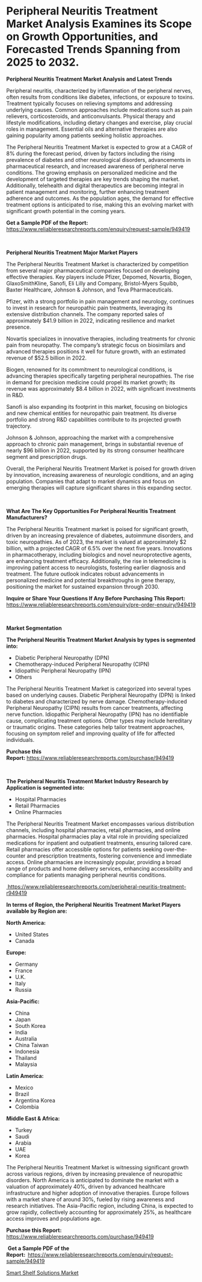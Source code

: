 <p><h1>Peripheral Neuritis Treatment Market Analysis Examines its Scope on Growth Opportunities, and Forecasted Trends Spanning from 2025 to 2032.</h1></p><p><strong>Peripheral Neuritis Treatment Market Analysis and Latest Trends</strong></p>
<p><p>Peripheral neuritis, characterized by inflammation of the peripheral nerves, often results from conditions like diabetes, infections, or exposure to toxins. Treatment typically focuses on relieving symptoms and addressing underlying causes. Common approaches include medications such as pain relievers, corticosteroids, and anticonvulsants. Physical therapy and lifestyle modifications, including dietary changes and exercise, play crucial roles in management. Essential oils and alternative therapies are also gaining popularity among patients seeking holistic approaches.</p><p>The Peripheral Neuritis Treatment Market is expected to grow at a CAGR of 8% during the forecast period, driven by factors including the rising prevalence of diabetes and other neurological disorders, advancements in pharmaceutical research, and increased awareness of peripheral nerve conditions. The growing emphasis on personalized medicine and the development of targeted therapies are key trends shaping the market. Additionally, telehealth and digital therapeutics are becoming integral in patient management and monitoring, further enhancing treatment adherence and outcomes. As the population ages, the demand for effective treatment options is anticipated to rise, making this an evolving market with significant growth potential in the coming years.</p></p>
<p><strong>Get a Sample PDF of the Report:&nbsp;</strong> <a href="https://www.reliableresearchreports.com/enquiry/request-sample/949419?utm_campaign=3257&utm_medium=2&utm_source=Github&utm_content=ia&utm_term=06032025&utm_id=peripheral-neuritis-treatment">https://www.reliableresearchreports.com/enquiry/request-sample/949419</a></p>
<p>&nbsp;</p>
<p><strong>Peripheral Neuritis Treatment Major Market Players</strong></p>
<p><p>The Peripheral Neuritis Treatment Market is characterized by competition from several major pharmaceutical companies focused on developing effective therapies. Key players include Pfizer, Depomed, Novartis, Biogen, GlaxoSmithKline, Sanofi, Eli Lilly and Company, Bristol-Myers Squibb, Baxter Healthcare, Johnson & Johnson, and Teva Pharmaceuticals.</p><p>Pfizer, with a strong portfolio in pain management and neurology, continues to invest in research for neuropathic pain treatments, leveraging its extensive distribution channels. The company reported sales of approximately $41.9 billion in 2022, indicating resilience and market presence.</p><p>Novartis specializes in innovative therapies, including treatments for chronic pain from neuropathy. The company’s strategic focus on biosimilars and advanced therapies positions it well for future growth, with an estimated revenue of $52.5 billion in 2022.</p><p>Biogen, renowned for its commitment to neurological conditions, is advancing therapies specifically targeting peripheral neuropathies. The rise in demand for precision medicine could propel its market growth; its revenue was approximately $8.4 billion in 2022, with significant investments in R&D.</p><p>Sanofi is also expanding its footprint in this market, focusing on biologics and new chemical entities for neuropathic pain treatment. Its diverse portfolio and strong R&D capabilities contribute to its projected growth trajectory.</p><p>Johnson & Johnson, approaching the market with a comprehensive approach to chronic pain management, brings in substantial revenue of nearly $96 billion in 2022, supported by its strong consumer healthcare segment and prescription drugs.</p><p>Overall, the Peripheral Neuritis Treatment Market is poised for growth driven by innovation, increasing awareness of neurologic conditions, and an aging population. Companies that adapt to market dynamics and focus on emerging therapies will capture significant shares in this expanding sector.</p></p>
<p>&nbsp;</p>
<p><strong>What Are The Key Opportunities For Peripheral Neuritis Treatment Manufacturers?</strong></p>
<p><p>The Peripheral Neuritis Treatment market is poised for significant growth, driven by an increasing prevalence of diabetes, autoimmune disorders, and toxic neuropathies. As of 2023, the market is valued at approximately $2 billion, with a projected CAGR of 6.5% over the next five years. Innovations in pharmacotherapy, including biologics and novel neuroprotective agents, are enhancing treatment efficacy. Additionally, the rise in telemedicine is improving patient access to neurologists, fostering earlier diagnosis and treatment. The future outlook indicates robust advancements in personalized medicine and potential breakthroughs in gene therapy, positioning the market for sustained expansion through 2030.</p></p>
<p><strong>Inquire or Share Your Questions If Any Before Purchasing This Report:</strong> <a href="https://www.reliableresearchreports.com/enquiry/pre-order-enquiry/949419?utm_campaign=3257&utm_medium=2&utm_source=Github&utm_content=ia&utm_term=06032025&utm_id=peripheral-neuritis-treatment">https://www.reliableresearchreports.com/enquiry/pre-order-enquiry/949419</a></p>
<p>&nbsp;</p>
<p><strong>Market Segmentation</strong></p>
<p><strong>The Peripheral Neuritis Treatment Market Analysis by types is segmented into:</strong></p>
<p><ul><li>Diabetic Peripheral Neuropathy (DPN)</li><li>Chemotherapy-induced Peripheral Neuropathy (CIPN)</li><li>Idiopathic Peripheral Neuropathy (IPN)</li><li>Others</li></ul></p>
<p><p>The Peripheral Neuritis Treatment Market is categorized into several types based on underlying causes. Diabetic Peripheral Neuropathy (DPN) is linked to diabetes and characterized by nerve damage. Chemotherapy-induced Peripheral Neuropathy (CIPN) results from cancer treatments, affecting nerve function. Idiopathic Peripheral Neuropathy (IPN) has no identifiable cause, complicating treatment options. Other types may include hereditary or traumatic origins. These categories help tailor treatment approaches, focusing on symptom relief and improving quality of life for affected individuals.</p></p>
<p><strong>Purchase this Report:&nbsp;</strong><a href="https://www.reliableresearchreports.com/purchase/949419?utm_campaign=3257&utm_medium=2&utm_source=Github&utm_content=ia&utm_term=06032025&utm_id=peripheral-neuritis-treatment">https://www.reliableresearchreports.com/purchase/949419</a></p>
<p>&nbsp;</p>
<p><strong>The Peripheral Neuritis Treatment Market Industry Research by Application is segmented into:</strong></p>
<p><ul><li>Hospital Pharmacies</li><li>Retail Pharmacies</li><li>Online Pharmacies</li></ul></p>
<p><p>The Peripheral Neuritis Treatment Market encompasses various distribution channels, including hospital pharmacies, retail pharmacies, and online pharmacies. Hospital pharmacies play a vital role in providing specialized medications for inpatient and outpatient treatments, ensuring tailored care. Retail pharmacies offer accessible options for patients seeking over-the-counter and prescription treatments, fostering convenience and immediate access. Online pharmacies are increasingly popular, providing a broad range of products and home delivery services, enhancing accessibility and compliance for patients managing peripheral neuritis conditions.</p></p>
<p><a href="https://www.reliableresearchreports.com/peripheral-neuritis-treatment-r949419?utm_campaign=3257&utm_medium=2&utm_source=Github&utm_content=ia&utm_term=06032025&utm_id=peripheral-neuritis-treatment">&nbsp;https://www.reliableresearchreports.com/peripheral-neuritis-treatment-r949419</a></p>
<p><strong>In terms of Region, the Peripheral Neuritis Treatment Market Players available by Region are:</strong></p>
<p>
    <p> <strong> North America: </strong>
        <ul>
            <li>United States</li>
            <li>Canada</li>
        </ul>
        </p> 
    <p> <strong> Europe: </strong>
        <ul>
            <li>Germany</li>
            <li>France</li>
            <li>U.K.</li>
            <li>Italy</li>
            <li>Russia</li>
        </ul>
        </p> 
    <p> <strong> Asia-Pacific: </strong>
        <ul>
            <li>China</li>
            <li>Japan</li>
            <li>South Korea</li>
            <li>India</li>
            <li>Australia</li>
            <li>China Taiwan</li>
            <li>Indonesia</li>
            <li>Thailand</li>
            <li>Malaysia</li>
        </ul>
        </p> 
    <p> <strong> Latin America: </strong>
        <ul>
            <li>Mexico</li>
            <li>Brazil</li>
            <li>Argentina Korea</li>
            <li>Colombia</li>
        </ul>
        </p> 
    <p> <strong> Middle East & Africa: </strong>
        <ul>
            <li>Turkey</li>
            <li>Saudi</li>
            <li>Arabia</li>
            <li>UAE</li>
            <li>Korea</li>
        </ul>
    </p>
    </p>
<p><p>The Peripheral Neuritis Treatment Market is witnessing significant growth across various regions, driven by increasing prevalence of neuropathic disorders. North America is anticipated to dominate the market with a valuation of approximately 40%, driven by advanced healthcare infrastructure and higher adoption of innovative therapies. Europe follows with a market share of around 30%, fueled by rising awareness and research initiatives. The Asia-Pacific region, including China, is expected to grow rapidly, collectively accounting for approximately 25%, as healthcare access improves and populations age.</p></p>
<p><strong>Purchase this Report: </strong><a href="https://www.reliableresearchreports.com/purchase/949419?utm_campaign=3257&utm_medium=2&utm_source=Github&utm_content=ia&utm_term=06032025&utm_id=peripheral-neuritis-treatment">https://www.reliableresearchreports.com/purchase/949419</a></p>
<p>&nbsp;<strong>Get a Sample PDF of the Report:&nbsp;&nbsp;</strong><a href="https://www.reliableresearchreports.com/enquiry/request-sample/949419?utm_campaign=3257&utm_medium=2&utm_source=Github&utm_content=ia&utm_term=06032025&utm_id=peripheral-neuritis-treatment">https://www.reliableresearchreports.com/enquiry/request-sample/949419</a></p>
<p><strong></strong></p>
<p><p><a href="https://github.com/nibbsmantji/Market-Research-Report-List-1/blob/main/smart-shelf-solutions-market.md?utm_campaign=3257&utm_medium=2&utm_source=Github&utm_content=ia&utm_term=06032025&utm_id=peripheral-neuritis-treatment">Smart Shelf Solutions Market</a></p></p>